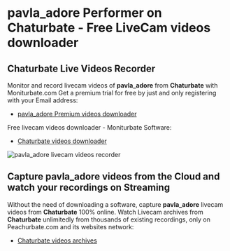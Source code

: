 # pavla_adore Performer on Chaturbate - Free LiveCam videos downloader

## Chaturbate Live Videos Recorder

Monitor and record livecam videos of **pavla_adore** from **Chaturbate** with Moniturbate.com
Get a premium trial for free by just and only registering with your Email address:
* [pavla_adore Premium videos downloader](https://moniturbate.com/request-demo-licence-key.html)

Free livecam videos downloader - Moniturbate Software:
* [Chaturbate videos downloader](https://moniturbate.com/moniturbate-download-software.html)

![pavla_adore livecam videos recorder](https://peachurnet.com/templates/moniturbate-software.png)


## Capture pavla_adore videos from the Cloud and watch your recordings on Streaming

Without the need of downloading a software, capture **pavla_adore** livecam videos from **Chaturbate** 100% online.
Watch Livecam archives from **Chaturbate** unlimitedly from thousands of existing recordings, only on Peachurbate.com and its websites network:
* [Chaturbate videos archives](https://peachurnet.com/)